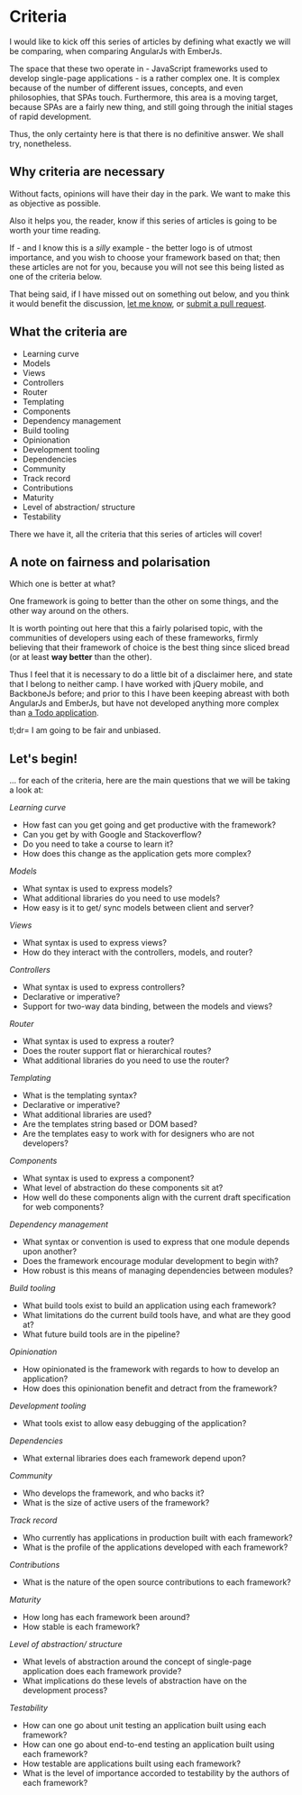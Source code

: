 # Criteria

I would like to kick off this series of articles by defining what exactly we will be comparing,
when comparing AngularJs with EmberJs.

The space that these two operate in -
JavaScript frameworks used to develop single-page applications - is a rather complex one.
It is complex because of the number of different issues, concepts, and even philosophies, that SPAs touch.
Furthermore, this area is a moving target, because SPAs are a fairly new thing,
and still going through the initial stages of rapid development.

Thus, the only certainty here is that there is no definitive answer.
We shall try, nonetheless.

## Why criteria are necessary

Without facts, opinions will have their day in the park.
We want to make this as objective as possible.

Also it helps you, the reader, know if this series of articles is going to be worth your time reading.

If - and I know this is a *silly* example - the better logo is of utmost importance, and you wish to choose your framework based on that;
then these articles are not for you, because you will not see this being listed as one of the criteria below.

That being said, if I have missed out on something out below,
and you think it would benefit the discussion, [let me know](https://twitter.com/bguiz),
or [submit a pull request](https://github.com/bguiz/angular-ember-compare).

## What the criteria are

- Learning curve
- Models
- Views
- Controllers
- Router
- Templating
- Components
- Dependency management
- Build tooling
- Opinionation
- Development tooling
- Dependencies
- Community
- Track record
- Contributions
- Maturity
- Level of abstraction/ structure
- Testability

There we have it, all the criteria that this series of articles will cover!

## A note on fairness and polarisation

Which one is better at what?

One framework is going to better than the other on some things, and the other way around on the others.

It is worth pointing out here that this a fairly polarised topic,
with the communities of developers using each of these frameworks,
firmly believing that their framework of choice is the best thing since sliced bread
(or at least **way better** than the other).

Thus I feel that it is necessary to do a little bit of a disclaimer here,
and state that I belong to neither camp.
I have worked with jQuery mobile, and BackboneJs before;
and prior to this I have been keeping abreast with both AngularJs and EmberJs,
but have not developed anything more complex than [a Todo application](http://todomvc.com).

tl;dr= I am going to be fair and unbiased.

## Let's begin!

... for each of the criteria, here are the main questions that we will be taking a look at:

*Learning curve*

- How fast can you get going and get productive with the framework?
- Can you get by with Google and Stackoverflow?
- Do you need to take a course to learn it?
- How does this change as the application gets more complex?

*Models*

- What syntax is used to express models?
- What additional libraries do you need to use models?
- How easy is it to get/ sync models between client and server?

*Views*

- What syntax is used to express views?
- How do they interact with the controllers, models, and router?

*Controllers*

- What syntax is used to express controllers?
- Declarative or imperative?
- Support for two-way data binding, between the models and views?

*Router*

- What syntax is used to express a router?
- Does the router support flat or hierarchical routes?
- What additional libraries do you need to use the router?

*Templating*

- What is the templating syntax?
- Declarative or imperative?
- What additional libraries are used?
- Are the templates string based or DOM based?
- Are the templates easy to work with for designers who are not developers?

*Components*

- What syntax is used to express a component?
- What level of abstraction do these components sit at?
- How well do these components align with the current draft specification for web components?

*Dependency management*

- What syntax or convention is used to express that one module depends upon another?
- Does the framework encourage modular development to begin with?
- How robust is this means of managing dependencies between modules?

*Build tooling*

- What build tools exist to build an application using each framework?
- What limitations do the current build tools have, and what are they good at?
- What future build tools are in the pipeline?

*Opinionation*

- How opinionated is the framework with regards to how to develop an application?
- How does this opinionation benefit and detract from the framework?

*Development tooling*

- What tools exist to allow easy debugging of the application?

*Dependencies*

- What external libraries does each framework depend upon?

*Community*

- Who develops the framework, and who backs it?
- What is the size of active users of the framework?

*Track record*

- Who currently has applications in production built with each framework?
- What is the profile of the applications developed with each framework?

*Contributions*

- What is the nature of the open source contributions to each framework?

*Maturity*

- How long has each framework been around?
- How stable is each framework?

*Level of abstraction/ structure*

- What levels of abstraction around the concept of single-page application does each framework provide?
- What implications do these levels of abstraction have on the development process?

*Testability*

- How can one go about unit testing an application built using each framework?
- How can one go about end-to-end testing an application built using each framework?
- How testable are applications built using each framework?
- What is the level of importance accorded to testability by the authors of each framework?
